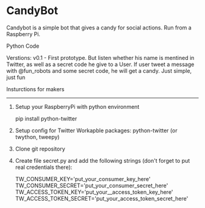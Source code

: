 CandyBot
==========

Candybot is a simple bot that gives a candy for social actions. Run from a Raspberry Pi.

Python Code


Verstions:
v0.1 - First prototype. But listen whether his name is mentined in Twitter, 
	as well as a secret code he give to a User. If user tweet a message with 
	@fun_robots and some secret code, he will get a candy. Just simple, just fun




Insturctions for makers
_______________________

1. Setup your RaspberryPi with python environment 
	
	pip install python-twitter

2. Setup config for Twitter 
	Workapble packages: python-twitter  (or twython, tweepy)

3. Clone git repository 


4. Create file secret.py and add the following strings (don't forget to put real credentials there):
	
	TW_CONSUMER_KEY='put_your_consumer_key_here'
	TW_CONSUMER_SECRET='put_your_consumer_secret_here'
	TW_ACCESS_TOKEN_KEY='put_your__access_token_key_here'
	TW_ACCESS_TOKEN_SECRET='put_your_access_token_secret_here'

